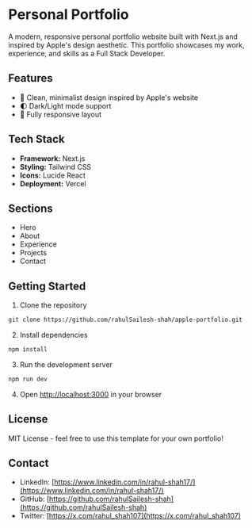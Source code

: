 # Personal Portfolio

A modern, responsive personal portfolio website built with Next.js and inspired by Apple's design aesthetic. This portfolio showcases my work, experience, and skills as a Full Stack Developer.

## Features

- 🎨 Clean, minimalist design inspired by Apple's website
- 🌓 Dark/Light mode support
- 📱 Fully responsive layout

## Tech Stack

- **Framework:** Next.js
- **Styling:** Tailwind CSS
- **Icons:** Lucide React
- **Deployment:** Vercel

## Sections

- Hero
- About
- Experience
- Projects
- Contact

## Getting Started

1. Clone the repository

```bash
git clone https://github.com/rahulSailesh-shah/apple-portfolio.git
```

2. Install dependencies

```bash
npm install
```

3. Run the development server

```bash
npm run dev
```

4. Open [http://localhost:3000](http://localhost:3000) in your browser

## License

MIT License - feel free to use this template for your own portfolio!

## Contact

- LinkedIn: [https://www.linkedin.com/in/rahul-shah17/](https://www.linkedin.com/in/rahul-shah17/)
- GitHub: [https://github.com/rahulSailesh-shah](https://github.com/rahulSailesh-shah)
- Twitter: [https://x.com/rahul_shah107](https://x.com/rahul_shah107)
